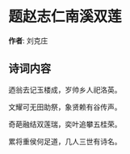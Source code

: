 # 题赵志仁南溪双莲

**作者**: 刘克庄

## 诗词内容

迺翁去记玉楼成，岁帅乡人祀洛英。

文耀可无田助祭，象贤赖有谷传声。

奇葩融结双莲瑞，奕叶追攀五桂荣。

累将重侯何足道，几人三世有诗名。

